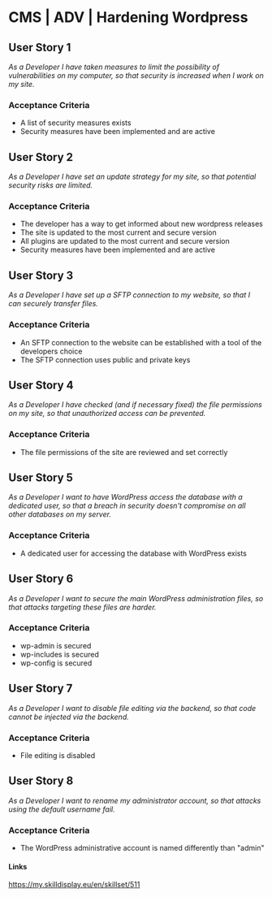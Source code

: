 # CMS | ADV | Hardening Wordpress

## User Story 1
*As a Developer I have taken measures to limit the possibility of vulnerabilities on my computer, so that security is increased when I work on my site.*

### Acceptance Criteria
- A list of security measures exists
- Security measures have been implemented and are active

## User Story 2
*As a Developer I have set an update strategy for my site, so that potential security risks are limited.*

### Acceptance Criteria
- The developer has a way to get informed about new wordpress releases
- The site is updated to the most current and secure version
- All plugins are updated to the most current and secure version
- Security measures have been implemented and are active

## User Story 3
*As a Developer I have set up a SFTP connection to my website, so that I can securely transfer files.*

### Acceptance Criteria
- An SFTP connection to the website can be established with a tool of the developers choice
- The SFTP connection uses public and private keys

## User Story 4
*As a Developer I have checked (and if necessary fixed) the file permissions on my site, so that unauthorized access can be prevented.*

### Acceptance Criteria
- The file permissions of the site are reviewed and set correctly

## User Story 5
*As a Developer I want to have WordPress access the database with a dedicated user, so that a breach in security doesn't compromise on all other databases on my server.*

### Acceptance Criteria
- A dedicated user for accessing the database with WordPress exists

## User Story 6
*As a Developer I want to secure the main WordPress administration files, so that attacks targeting these files are harder.*

### Acceptance Criteria
- wp-admin is secured
- wp-includes is secured
- wp-config is secured

## User Story 7
*As a Developer I want to disable file editing via the backend, so that code cannot be injected via the backend.*

### Acceptance Criteria
- File editing is disabled

## User Story 8
*As a Developer I want to rename my administrator account, so that attacks using the default username fail.*

### Acceptance Criteria
- The WordPress administrative account is named differently than "admin"

#### Links
https://my.skilldisplay.eu/en/skillset/511
